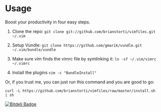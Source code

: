 Usage
========

Boost your productivity in four easy steps.

1. Clone the repo:
`git clone git://github.com/brianstorti/vimfiles.git ~/.vim`

2. Setup Vundle:
`git clone https://github.com/gmarik/vundle.git ~/.vim/bundle/vundle`

3. Make sure vim finds the vimrc file by symlinking it:
`ln -sf ~/.vim/vimrc ~/.vimrc`

4. Install the plugins `vim -c "BundleInstall"`

Or, if you trust me, you can just run this command and you are good to go:
```
curl -L https://github.com/brianstorti/vimfiles/raw/master/install.sh | sh
```


[![Bitdeli Badge](https://d2weczhvl823v0.cloudfront.net/brianstorti/vimfiles/trend.png)](https://bitdeli.com/free "Bitdeli Badge")

